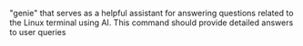 "genie"
that serves as a helpful assistant for answering questions related to the Linux
terminal using AI. This command should provide detailed answers to user queries
